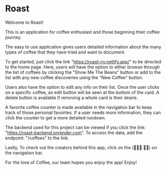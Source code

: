 # Roast

Welcome to Roast!

This is an application for coffee enthusiast and those beginning their coffee journey.

The easy to use application gives users detailed information about the many types of coffee that they have tried and want to document.

To get started, just click the link "https://roast-ny.netlify.app/" to be directed to the home page. Here, users will have the option to either browse through the list of coffees by clicking the "Show Me The Beans" button or add to the list with any new coffee discoveries using the "New Coffee" button.

Users also have the option to edit any info on their list. Once the user clicks on a specific coffee, an edit button will be seen at the bottom of the card. A delete button is available if removing a whole card is their desire. 

 A favorite coffee counter is made available in the navigation bar to keep track of those personal favoirtes. If a user needs more information, they can click the counter to get a more detailed rundown.

The backend used for this project can be viewed if you click the link: "https://roast-backend.onrender.com". To access the data, add the endpoint: "/coffees" to the link.

Lastly, To check out the creators behind this app, click on the (🧔🏿‍♂️ 🧔🏻) on the navigation bar.

For the love of Coffee, our team hopes you enjoy the app!
Enjoy!
